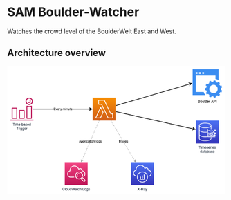 # SAM Boulder-Watcher

Watches the crowd level of the BoulderWelt East and West.


## Architecture overview
![BoulderWatcher Architecture](docs/BoulderWatcher.png)
